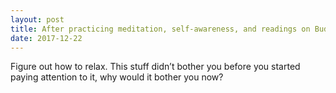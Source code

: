```yaml
---
layout: post
title: After practicing meditation, self-awareness, and readings on Buddhist philosophy, I’ve become sensitive to other people’s unhealthy attachments, cravings, and other flaws. It’s making me annoyed with them. What should I do?
date: 2017-12-22
---
```


<p>Figure out how to relax. This stuff didn’t bother you before you started paying attention to it, why would it bother you now?</p>
